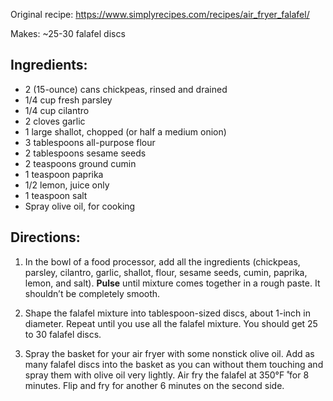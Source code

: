 Original recipe: https://www.simplyrecipes.com/recipes/air_fryer_falafel/

Makes: ~25-30 falafel discs

## Ingredients:
* 2 (15-ounce) cans chickpeas, rinsed and drained
* 1/4 cup fresh parsley
* 1/4 cup cilantro
* 2 cloves garlic
* 1 large shallot, chopped (or half a medium onion)
* 3 tablespoons all-purpose flour
* 2 tablespoons sesame seeds
* 2 teaspoons ground cumin
* 1 teaspoon paprika
* 1/2 lemon, juice only
* 1 teaspoon salt
* Spray olive oil, for cooking


## Directions:

1) In the bowl of a food processor, add all the ingredients (chickpeas, parsley, cilantro, garlic,
   shallot, flour, sesame seeds, cumin, paprika, lemon, and salt). **Pulse** until mixture comes
   together in a rough paste. It shouldn’t be completely smooth.
   
2) Shape the falafel mixture into tablespoon-sized discs, about 1-inch in diameter.
   Repeat until you use all the falafel mixture. You should get 25 to 30 falafel discs.
   
3) Spray the basket for your air fryer with some nonstick olive oil. Add as many falafel discs
   into the basket as you can without them touching and spray them with olive oil very lightly.
   Air fry the falafel at 350°F ̊ for 8 minutes. Flip and fry for another 6 minutes on the second side.




